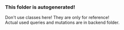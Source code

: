 ### This folder is autogenerated!

Don't use classes here! They are only for reference!   
Actual used queries and mutations are in backend folder.

